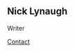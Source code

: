 <html dir="ltr" lang="en-US"><head>
<title>Jon Phillips - Maker Of Fine Internet Stuffs</title>
	<meta charset="utf-8">
	<meta name="description" content="Jon Phillips is a maker of fine internet stuffs. A designer, developer, entrepreneur, lover of typography and photography.">
	<meta name="keywords" content="Jon Phillips, design, designer, developer, Montreal, Canada, UX, usability, typography, css, html, jQuery, PHP, user experience, user interface, BuySellAds, Contrastly">
	<meta name="author" content="Jon Phillips">
	<meta name="robots" content="index, follow">
	<meta name="viewport" content="width=device-width, initial-scale=1.0">
	<link rel="apple-touch-icon" href="/apple-touch-icon.png">
	<link rel="Shortcut Icon" href="/favicon.ico" type="image/x-icon">
	<script src="https://ajax.googleapis.com/ajax/libs/jquery/3.1.1/jquery.min.js"></script>
	<link rel="stylesheet" href="/style.css?4" type="text/css" media="screen">
</head>
<body>

<main class="container">
	<section class="content">
		<h1>Nick Lynaugh</h1>
		<p id="desc">Writer</p>
		<a href="mailto:nicklynaugh@gmail.com" title="Email Nick Lynaugh">Contact</a>
	</section>
</main>


<script>
var showText = function (target, message, index, interval) {
	if (index < message.length) {
		$(target).append(message[index++]);
		setTimeout(function () { showText(target, message, index, interval); }, interval);
	}
}
$(function () {
	showText("#desc", "Writer", 0, 100);
});
</script>


</body></html>
